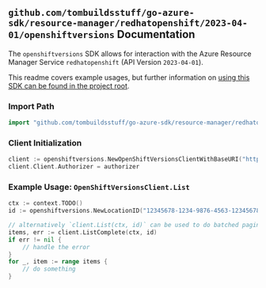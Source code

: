 
## `github.com/tombuildsstuff/go-azure-sdk/resource-manager/redhatopenshift/2023-04-01/openshiftversions` Documentation

The `openshiftversions` SDK allows for interaction with the Azure Resource Manager Service `redhatopenshift` (API Version `2023-04-01`).

This readme covers example usages, but further information on [using this SDK can be found in the project root](https://github.com/tombuildsstuff/go-azure-sdk/tree/main/docs).

### Import Path

```go
import "github.com/tombuildsstuff/go-azure-sdk/resource-manager/redhatopenshift/2023-04-01/openshiftversions"
```


### Client Initialization

```go
client := openshiftversions.NewOpenShiftVersionsClientWithBaseURI("https://management.azure.com")
client.Client.Authorizer = authorizer
```


### Example Usage: `OpenShiftVersionsClient.List`

```go
ctx := context.TODO()
id := openshiftversions.NewLocationID("12345678-1234-9876-4563-123456789012", "locationValue")

// alternatively `client.List(ctx, id)` can be used to do batched pagination
items, err := client.ListComplete(ctx, id)
if err != nil {
	// handle the error
}
for _, item := range items {
	// do something
}
```
